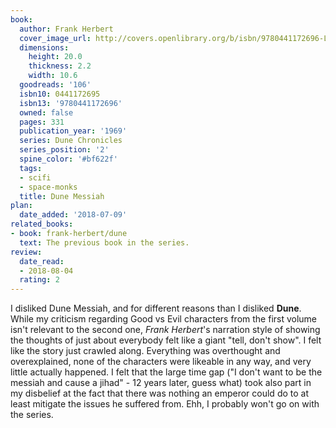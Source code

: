 ```yaml
---
book:
  author: Frank Herbert
  cover_image_url: http://covers.openlibrary.org/b/isbn/9780441172696-L.jpg
  dimensions:
    height: 20.0
    thickness: 2.2
    width: 10.6
  goodreads: '106'
  isbn10: 0441172695
  isbn13: '9780441172696'
  owned: false
  pages: 331
  publication_year: '1969'
  series: Dune Chronicles
  series_position: '2'
  spine_color: '#bf622f'
  tags:
  - scifi
  - space-monks
  title: Dune Messiah
plan:
  date_added: '2018-07-09'
related_books:
- book: frank-herbert/dune
  text: The previous book in the series.
review:
  date_read:
  - 2018-08-04
  rating: 2
---
```


I disliked Dune Messiah, and for different reasons than I disliked **Dune**. While my criticism regarding Good vs Evil characters from the first volume isn't relevant to the second one, *Frank Herbert*'s narration style of showing the thoughts of just about everybody felt like a giant "tell, don't show". I felt like the story just crawled along. Everything was overthought and overexplained, none of the characters were likeable in any way, and very little actually happened. I felt that the large time gap ("I don't want to be the messiah and cause a jihad" - 12 years later, guess what) took also part in my disbelief at the fact that there was nothing an emperor could do to at least mitigate the issues he suffered from. Ehh, I probably won't go on with the series.
